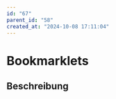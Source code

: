 ```yaml
---
id: "67"
parent_id: "58"
created_at: "2024-10-08 17:11:04"
---
```


# Bookmarklets

## Beschreibung

